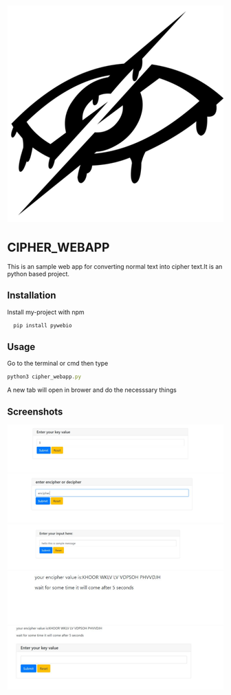 
![Logo](https://github.com/Ravichandran-J/CIPHER_WEBAPP/blob/main/screenshots/logo.png?raw=True)


# CIPHER_WEBAPP

This is an sample web app for converting normal text into  cipher text.It is an python based project.


## Installation

Install my-project with npm

```bash
  pip install pywebio
```
    
## Usage


Go to the terminal or cmd then type 
```javascript
python3 cipher_webapp.py

```
A new tab will open in brower and do the necesssary things 

## Screenshots



![App Screenshot](https://github.com/Ravichandran-J/CIPHER_WEBAPP/blob/main/screenshots/entry1.JPG?raw=True)
![App Screenshot](https://github.com/Ravichandran-J/CIPHER_WEBAPP/blob/main/screenshots/entry2.JPG?raw=True)
![App Screenshot](https://github.com/Ravichandran-J/CIPHER_WEBAPP/blob/main/screenshots/entry3.JPG?raw=True)
![App Screenshot](https://github.com/Ravichandran-J/CIPHER_WEBAPP/blob/main/screenshots/output.JPG?raw=True)
![App Screenshot](https://github.com/Ravichandran-J/CIPHER_WEBAPP/blob/main/screenshots/re%20entry.JPG?raw=True)
